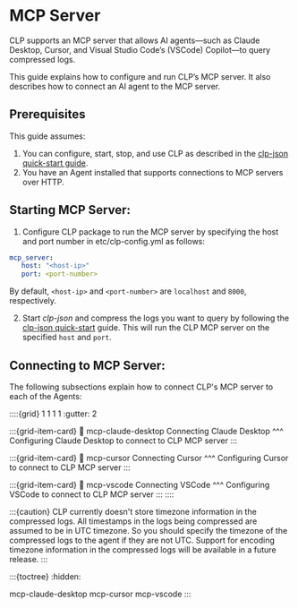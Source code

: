 # MCP Server
CLP supports an MCP server that allows AI agents—such as Claude Desktop, Cursor, and Visual Studio Code’s (VSCode) Copilot—to query compressed logs.

This guide explains how to configure and run CLP’s MCP server. It also describes how to connect an AI agent to the MCP server.

## Prerequisites
This guide assumes:
1. You can configure, start, stop, and use CLP as described in the
   [clp-json quick-start guide](../quick-start/clp-json.md).
2. You have an Agent installed that supports connections to MCP servers over HTTP.

## Starting MCP Server:
1. Configure CLP package to run the MCP server by specifying the host and port number in etc/clp-config.yml as follows:

```yaml
mcp_server:
   host: "<host-ip>"
   port: <port-number>
```

By default, `<host-ip>` and `<port-number>` are `localhost` and `8000`, respectively.

2. Start *clp-json* and compress the logs you want to query by following the [clp-json quick-start](../quick-start/clp-json.md) guide. This will run the CLP MCP server on the specified `host` and `port`.

## Connecting to MCP Server:
The following subsections explain how to connect CLP's MCP server to each of the Agents:

::::{grid} 1 1 1 1
:gutter: 2

:::{grid-item-card}
:link: mcp-claude-desktop
Connecting Claude Desktop
^^^
Configuring Claude Desktop to connect to CLP MCP server
:::

:::{grid-item-card}
:link: mcp-cursor
Connecting Cursor
^^^
Configuring Cursor to connect to CLP MCP server
:::

:::{grid-item-card}
:link: mcp-vscode
Connecting VSCode
^^^
Configuring VSCode to connect to CLP MCP server
:::
::::

:::{caution}
CLP currently doesn't store timezone information in the compressed logs. All timestamps in the logs being compressed are assumed to be in UTC timezone. So you should specify the timezone of the compressed logs to the agent if they are not UTC. 
Support for encoding timezone information in the compressed logs will be available in a future release.
:::

:::{toctree}
:hidden:

mcp-claude-desktop
mcp-cursor
mcp-vscode
:::
